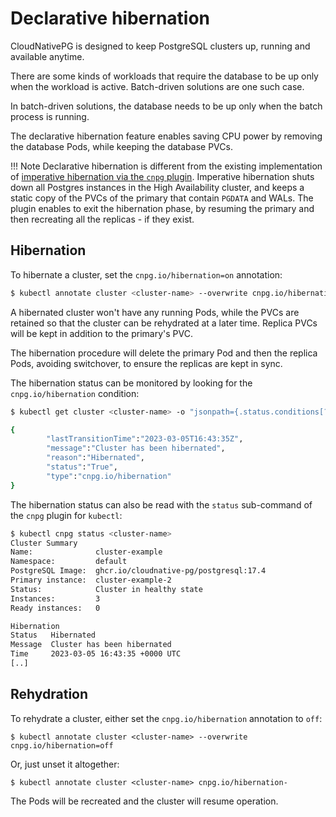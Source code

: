 # Declarative hibernation
<!-- SPDX-License-Identifier: CC-BY-4.0 -->

CloudNativePG is designed to keep PostgreSQL clusters up, running and available
anytime.

There are some kinds of workloads that require the database to be up only when
the workload is active. Batch-driven solutions are one such case.

In batch-driven solutions, the database needs to be up only when the batch
process is running.

The declarative hibernation feature enables saving CPU power by removing the
database Pods, while keeping the database PVCs.

!!! Note
    Declarative hibernation is different from the existing implementation
    of [imperative hibernation via the `cnpg` plugin](kubectl-plugin.md#cluster-hibernation).
    Imperative hibernation shuts down all Postgres instances in the High
    Availability cluster, and keeps a static copy of the PVCs of the primary that
    contain `PGDATA` and WALs. The plugin enables to exit the hibernation phase, by
    resuming the primary and then recreating all the replicas - if they exist.

## Hibernation

To hibernate a cluster, set the `cnpg.io/hibernation=on` annotation:

``` sh
$ kubectl annotate cluster <cluster-name> --overwrite cnpg.io/hibernation=on
```

A hibernated cluster won't have any running Pods, while the PVCs are retained
so that the cluster can be rehydrated at a later time. Replica PVCs will be
kept in addition to the primary's PVC.

The hibernation procedure will delete the primary Pod and then the replica
Pods, avoiding switchover, to ensure the replicas are kept in sync.

The hibernation status can be monitored by looking for the `cnpg.io/hibernation`
condition:

``` sh
$ kubectl get cluster <cluster-name> -o "jsonpath={.status.conditions[?(.type==\"cnpg.io/hibernation\")]}" 

{
        "lastTransitionTime":"2023-03-05T16:43:35Z",
        "message":"Cluster has been hibernated",
        "reason":"Hibernated",
        "status":"True",
        "type":"cnpg.io/hibernation"
}
```

The hibernation status can also be read with the `status` sub-command of the
`cnpg` plugin for `kubectl`:

``` sh
$ kubectl cnpg status <cluster-name>
Cluster Summary
Name:              cluster-example
Namespace:         default
PostgreSQL Image:  ghcr.io/cloudnative-pg/postgresql:17.4
Primary instance:  cluster-example-2
Status:            Cluster in healthy state 
Instances:         3
Ready instances:   0

Hibernation
Status   Hibernated
Message  Cluster has been hibernated
Time     2023-03-05 16:43:35 +0000 UTC
[..]
```

## Rehydration

To rehydrate a cluster, either set the `cnpg.io/hibernation` annotation to `off`:

```
$ kubectl annotate cluster <cluster-name> --overwrite cnpg.io/hibernation=off
```

Or, just unset it altogether:

```
$ kubectl annotate cluster <cluster-name> cnpg.io/hibernation-
```

The Pods will be recreated and the cluster will resume operation.
